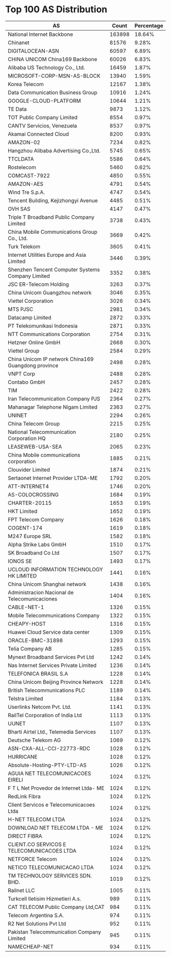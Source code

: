 # Top 100 AS Distribution
| AS | Count | Percentage |
|----|----|----|
| National Internet Backbone | 163898 | 18.64% |
| Chinanet | 81576 | 9.28% |
| DIGITALOCEAN-ASN | 60597 | 6.89% |
| CHINA UNICOM China169 Backbone | 60026 | 6.83% |
| Alibaba US Technology Co., Ltd. | 16459 | 1.87% |
| MICROSOFT-CORP-MSN-AS-BLOCK | 13940 | 1.59% |
| Korea Telecom | 12167 | 1.38% |
| Data Communication Business Group | 10916 | 1.24% |
| GOOGLE-CLOUD-PLATFORM | 10644 | 1.21% |
| TE Data | 9873 | 1.12% |
| TOT Public Company Limited | 8554 | 0.97% |
| CANTV Servicios, Venezuela | 8537 | 0.97% |
| Akamai Connected Cloud | 8200 | 0.93% |
| AMAZON-02 | 7234 | 0.82% |
| Hangzhou Alibaba Advertising Co.,Ltd. | 5745 | 0.65% |
| TTCLDATA | 5586 | 0.64% |
| Rostelecom | 5460 | 0.62% |
| COMCAST-7922 | 4850 | 0.55% |
| AMAZON-AES | 4791 | 0.54% |
| Wind Tre S.p.A. | 4747 | 0.54% |
| Tencent Building, Kejizhongyi Avenue | 4485 | 0.51% |
| OVH SAS | 4147 | 0.47% |
| Triple T Broadband Public Company Limited | 3738 | 0.43% |
| China Mobile Communications Group Co., Ltd. | 3669 | 0.42% |
| Turk Telekom | 3605 | 0.41% |
| Internet Utilities Europe and Asia Limited | 3446 | 0.39% |
| Shenzhen Tencent Computer Systems Company Limited | 3352 | 0.38% |
| JSC ER-Telecom Holding | 3263 | 0.37% |
| China Unicom Guangzhou network | 3046 | 0.35% |
| Viettel Corporation | 3026 | 0.34% |
| MTS PJSC | 2981 | 0.34% |
| Datacamp Limited | 2872 | 0.33% |
| PT Telekomunikasi Indonesia | 2871 | 0.33% |
| NTT Communications Corporation | 2754 | 0.31% |
| Hetzner Online GmbH | 2668 | 0.30% |
| Viettel Group | 2584 | 0.29% |
| China Unicom IP network China169 Guangdong province | 2498 | 0.28% |
| VNPT Corp | 2488 | 0.28% |
| Contabo GmbH | 2457 | 0.28% |
| TIM | 2422 | 0.28% |
| Iran Telecommunication Company PJS | 2364 | 0.27% |
| Mahanagar Telephone Nigam Limited | 2363 | 0.27% |
| UNINET | 2294 | 0.26% |
| China Telecom Group | 2215 | 0.25% |
| National Telecommunication Corporation HQ | 2180 | 0.25% |
| LEASEWEB-USA-SEA | 2065 | 0.23% |
| China Mobile communications corporation | 1885 | 0.21% |
| Clouvider Limited | 1874 | 0.21% |
| Sertaonet Internet Provider LTDA-ME | 1792 | 0.20% |
| ATT-INTERNET4 | 1746 | 0.20% |
| AS-COLOCROSSING | 1684 | 0.19% |
| CHARTER-20115 | 1653 | 0.19% |
| HKT Limited | 1652 | 0.19% |
| FPT Telecom Company | 1626 | 0.18% |
| COGENT-174 | 1619 | 0.18% |
| M247 Europe SRL | 1582 | 0.18% |
| Alpha Strike Labs GmbH | 1510 | 0.17% |
| SK Broadband Co Ltd | 1507 | 0.17% |
| IONOS SE | 1493 | 0.17% |
| UCLOUD INFORMATION TECHNOLOGY HK LIMITED | 1441 | 0.16% |
| China Unicom Shanghai network | 1438 | 0.16% |
| Administracion Nacional de Telecomunicaciones | 1404 | 0.16% |
| CABLE-NET-1 | 1326 | 0.15% |
| Mobile Telecommunications Company | 1322 | 0.15% |
| CHEAPY-HOST | 1316 | 0.15% |
| Huawei Cloud Service data center | 1309 | 0.15% |
| ORACLE-BMC-31898 | 1293 | 0.15% |
| Telia Company AB | 1285 | 0.15% |
| Mynext Broadband Services Pvt Ltd | 1242 | 0.14% |
| Nas Internet Services Private Limited | 1236 | 0.14% |
| TELEFONICA BRASIL S.A | 1228 | 0.14% |
| China Unicom Beijing Province Network | 1228 | 0.14% |
| British Telecommunications PLC | 1189 | 0.14% |
| Telstra Limited | 1184 | 0.13% |
| Userlinks Netcom Pvt. Ltd. | 1141 | 0.13% |
| RailTel Corporation of India Ltd | 1113 | 0.13% |
| UUNET | 1107 | 0.13% |
| Bharti Airtel Ltd., Telemedia Services | 1107 | 0.13% |
| Deutsche Telekom AG | 1069 | 0.12% |
| ASN-CXA-ALL-CCI-22773-RDC | 1028 | 0.12% |
| HURRICANE | 1028 | 0.12% |
| Absolute-Hosting-PTY-LTD-AS | 1026 | 0.12% |
| AGUIA NET TELECOMUNICACOES EIRELI | 1024 | 0.12% |
| F T L Net Provedor de Internet Ltda- ME | 1024 | 0.12% |
| RedLink Fibra | 1024 | 0.12% |
| Client Servicos e Telecomunicacoes Ltda | 1024 | 0.12% |
| H-NET TELECOM LTDA | 1024 | 0.12% |
| DOWNLOAD NET TELECOM LTDA - ME | 1024 | 0.12% |
| DIRECT FIBRA | 1024 | 0.12% |
| CLIENT.CO SERVICOS E TELECOMUNICACOES LTDA | 1024 | 0.12% |
| NETFORCE Telecom | 1024 | 0.12% |
| NETICO TELECOMUNICACAO LTDA | 1024 | 0.12% |
| TM TECHNOLOGY SERVICES SDN. BHD. | 1019 | 0.12% |
| Railnet LLC | 1005 | 0.11% |
| Turkcell Iletisim Hizmetleri A.s. | 989 | 0.11% |
| CAT TELECOM Public Company Ltd,CAT | 984 | 0.11% |
| Telecom Argentina S.A. | 974 | 0.11% |
| R2 Net Solutions Pvt Ltd | 952 | 0.11% |
| Pakistan Telecommunication Company Limited | 945 | 0.11% |
| NAMECHEAP-NET | 934 | 0.11% |
